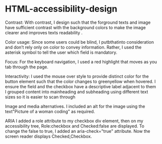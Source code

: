 # HTML-accessibility-design
Contrast:
With contrast, I design such that the forground texts and image have sufficient contrast with the background colors to make the image clearer and improves texts readability .

Color usage:
Since some users could be blind, I putbthatinto consideration and don’t rely only on color to convey information. Rather, I used the asterisk symbol to tell the user which field is mandatory.

Focus:
For the keyboard navigation, I used a red highlight that moves as you tab through the page.

Interactivity:
I used the mouse over style to provide distinct color for the button element such that the color changes to greenyellow when hovered.
I ensure the field and the checkbox have a descriptive label adjacent to them
I grouped content into mainheading and subheading using different text sizes so it is easier to scan through

Image and media alternatives.
I included an alt for the image using the text"Picture of a woman coding" as required.

ARIA
I added a role attribute to my checkbox div element, then on my accessibility tree, Role:checkbox and Checked:false are displayed.
To change the false to true, I added an aria-check="true" attribute.
Now the screen reader displays Checked,Checkbox.
